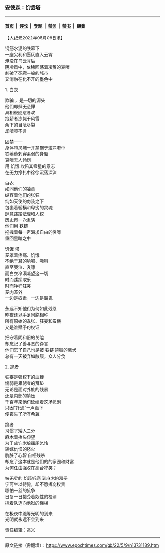 ### 安德森：饥饿塔

---

#### [首页](../../../..?n13731189) &nbsp;|&nbsp; [评论](../../../../../epoch-comment?n13731189) &nbsp;|&nbsp; [专题](../../../../../epoch-special?n13731189) &nbsp;|&nbsp; [禁闻](../../../../../epoch-news?n13731189) &nbsp;|&nbsp; [禁书](../../../../../books?n13731189) &nbsp;|&nbsp; [翻墙](https://github.com/gfw-breaker/nogfw/blob/master/README.md?n13731189)


<div class="post_content" id="artbody" itemprop="articleBody">
 <!-- article content begin -->
 <p>
  【大纪元2022年05月09日讯】
 </p>
 <p>
  钢筋水泥的铁幕下
  <br/>
  一座尖利和逼仄直入云霄
  <br/>
  淹没在乌云背后
  <br/>
  阴冷风中，依稀回荡着凄厉的哀嚎
  <br/>
  刺破了死寂一般的城市
  <br/>
  又消融在化不开的墨色中
 </p>
 <p>
  1. 白衣
 </p>
 <p>
  <ok href="https://www.epochtimes.com/gb/tag/%E6%AC%BA%E9%AA%97.html">
   欺骗
  </ok>
  ，是一切的源头
  <br/>
  他们却肆无忌惮
  <br/>
  真相被随意篡改
  <br/>
  抱薪者冻毙于风雪
  <br/>
  余下的目眦尽裂
  <br/>
  却喑哑不言
 </p>
 <p>
  囚禁——
  <br/>
  身体和灵魂一并禁锢于这深塔中
  <br/>
  铁蒺藜刺穿柔弱的身躯
  <br/>
  哀嚎无人怜悯
  <br/>
  用
  <ok href="https://www.epochtimes.com/gb/tag/%E9%A5%A5%E9%A5%BF.html">
   饥饿
  </ok>
  攻陷其零星的意志
  <br/>
  在无力挣扎中徐徐沉落深渊
 </p>
 <p>
  白衣
  <br/>
  如同他们的袖章
  <br/>
  纵容着他们的张狂
  <br/>
  纯如天使的伪装之下
  <br/>
  包裹着骄横和卑劣的灵魂
  <br/>
  肆意践踏法理和人权
  <br/>
  历史再一次重演
  <br/>
  他们用
  <ok href="https://www.epochtimes.com/gb/tag/%E9%93%81%E9%93%BE.html">
   铁链
  </ok>
  <br/>
  拖拽着每一声渴求自由的哀嚎
  <br/>
  重回黑暗之中
 </p>
 <p>
  <ok href="https://www.epochtimes.com/gb/tag/%E9%A5%A5%E9%A5%BF.html">
   饥饿
  </ok>
  塔
  <br/>
  笼罩着疼痛、饥饿
  <br/>
  不绝于耳的呐喊、嘶叫
  <br/>
  直至哭泣、哀嚎
  <br/>
  而白衣冷漠凝望这一切
  <br/>
  时而蹂躏取乐
  <br/>
  时而狰狞狂笑
  <br/>
  笼内笼外
  <br/>
  一边是奴隶，一边是魔鬼
 </p>
 <p>
  永远不知他们为何如此残忍
  <br/>
  昨夜还以手足同胞相称
  <br/>
  所有原始的乖张、狂妄和蛮横
  <br/>
  又是谁赋予的权证
 </p>
 <p>
  把守着阴和阳的关隘
  <br/>
  却忘记了善与恶的诤言
  <br/>
  他们忘了自己也是被
  <ok href="https://www.epochtimes.com/gb/tag/%E9%93%81%E9%93%BE.html">
   铁链
  </ok>
  禁锢的鹰犬
  <br/>
  总有一天被弃如敝履，众人分食
 </p>
 <p>
  2. 跪者
 </p>
 <p>
  狂妄是强权下的血鞭
  <br/>
  懦弱是卑躬者的拜垫
  <br/>
  无论是面对外族的残暴
  <br/>
  还是内部的镇压
  <br/>
  千百年来他们延续着这场悲剧
  <br/>
  只因“扑通”一声跪下
  <br/>
  便丧失了所有希冀
 </p>
 <p>
  跪者
  <br/>
  习惯了矮人三分
  <br/>
  麻木着抬头仰望
  <br/>
  为了些许米粮摇尾乞怜
  <br/>
  转嫁仇恨的怒火
  <br/>
  肮脏了心智
  <ok href="https://www.epochtimes.com/gb/tag/%E8%87%AA%E7%9B%B8%E6%AE%8B%E6%9D%80.html">
   自相残杀
  </ok>
  <br/>
  却忘了这本就是他们的的家园和财富
  <br/>
  为何任由强权在高台狞笑？
 </p>
 <p>
  被无尽的
  <ok href="https://www.epochtimes.com/gb/tag/%E9%A5%A5%E9%A5%BF%E6%8A%98%E7%A3%A8.html">
   饥饿折磨
  </ok>
  到麻木的双拳
  <br/>
  宁可坐以待毙，却不愿挥向权贵
  <br/>
  哪怕一丝的抗争
  <br/>
  日复一日接受着奴性的检测
  <br/>
  排着队迈向地狱的绳梯
 </p>
 <p>
  在极夜中跪等光明的到来
  <br/>
  光明就永远不会到来
 </p>
 <p>
  责任编辑：高义
 </p>
 <!-- article content end -->
 <div id="below_article_ad">
 </div>
</div>


---

原文链接（需翻墙）：https://www.epochtimes.com/gb/22/5/9/n13731189.htm